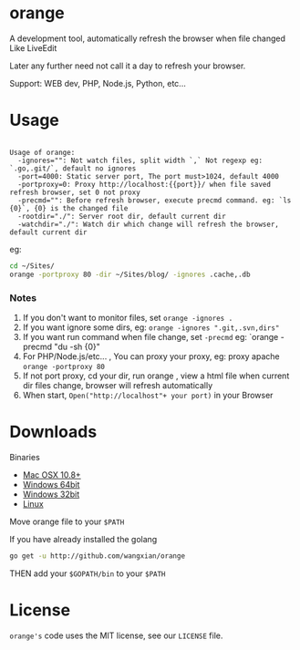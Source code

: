 orange
======

A development tool, automatically refresh the browser when file changed Like LiveEdit

Later any further need not call it a day to refresh your browser.

Support: WEB dev, PHP, Node.js, Python, etc...

# Usage

```shell

Usage of orange:
  -ignores="": Not watch files, split width `,` Not regexp eg: `.go,.git/`, default no ignores
  -port=4000: Static server port, The port must>1024, default 4000
  -portproxy=0: Proxy http://localhost:{{port}}/ when file saved refresh browser, set 0 not proxy
  -precmd="": Before refresh browser, execute precmd command. eg: `ls {0}`, {0} is the changed file
  -rootdir="./": Server root dir, default current dir
  -watchdir="./": Watch dir which change will refresh the browser, default current dir

```

eg:

```sh
cd ~/Sites/
orange -portproxy 80 -dir ~/Sites/blog/ -ignores .cache,.db
```

### Notes

1. If you don't want to monitor files, set `orange -ignores .`
2. If you want ignore some dirs, eg: `orange -ignores ".git,.svn,dirs"`
3. If you want run command when file change, set `-precmd` eg: `orange -precmd "du -sh {0}"
4. For PHP/Node.js/etc... , You can proxy your proxy, eg: proxy apache `orange -portproxy 80`
5. If not port proxy, cd your dir, run orange , view a html file when current dir files change, browser will refresh automatically
6. When start, `Open("http://localhost"+ your port)` in your Browser

# Downloads

Binaries

- [Mac OSX 10.8+](#)
- [Windows 64bit](#)
- [Windows 32bit](#)
- [Linux](#)

Move orange file to your `$PATH`

If you have already installed the golang

```sh
go get -u http://github.com/wangxian/orange
```

THEN add your `$GOPATH/bin` to your `$PATH`

# License

`orange's` code uses the MIT license, see our `LICENSE` file.
